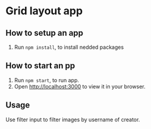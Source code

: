 # Grid layout app
## How to setup an app
1. Run `npm install`, to install nedded packages

## How to start an pp
1. Run `npm start`, to run app.
2. Open [http://localhost:3000](http://localhost:3000) to view it in your browser.

## Usage
Use filter input to filter images by username of creator.